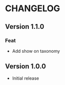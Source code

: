 # CHANGELOG

## Version 1.1.0

### Feat

-   Add show on taxonomy

## Version 1.0.0

-   Initial release
